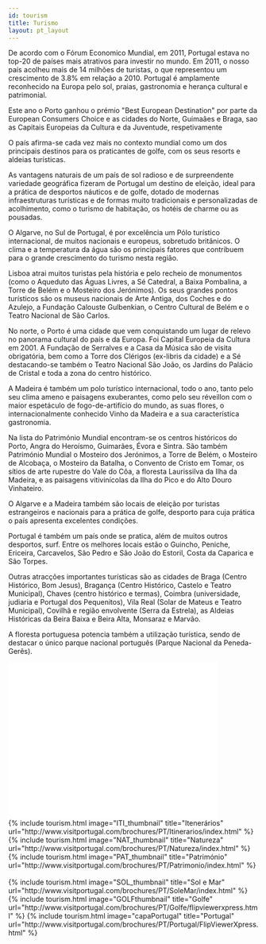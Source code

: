 ```yaml
---
id: tourism
title: Turismo
layout: pt_layout
---
```


De acordo com o Fórum Economico Mundial, em 2011, Portugal estava no top-20 de países mais atrativos para investir no mundo. Em 2011, o nosso país acolheu mais de 14 milhões de turistas, o que representou um crescimento de 3.8% em relação a 2010. Portugal é amplamente reconhecido na Europa pelo sol, praias, gastronomia e herança cultural e patrimonial.

Este ano o Porto ganhou o prémio "Best European Destination" por parte da European Consumers Choice e as cidades do Norte, Guimaâes e Braga, sao as Capitais Europeias da Cultura e da Juventude, respetivamente

O país afirma-se cada vez mais no contexto mundial como um dos principais destinos para os praticantes de golfe, com os seus resorts e aldeias turísticas.

As vantagens naturais de um país de sol radioso e de surpreendente variedade geográfica fizeram de Portugal um destino de eleição, ideal para a prática de desportos náuticos e de golfe, dotado de modernas infraestruturas turísticas e de formas muito tradicionais e personalizadas de acolhimento, como o turismo de habitação, os hotéis de charme ou as pousadas.

O Algarve, no Sul de Portugal, é por excelência um Pólo turístico internacional, de muitos nacionais e europeus, sobretudo britânicos. O clima e a temperatura da água são os principais fatores que contribuem para o grande crescimento do turismo nesta região.

Lisboa atrai muitos turistas pela história e pelo recheio de monumentos (como o Aqueduto das Águas Livres, a Sé Catedral, a Baixa Pombalina, a Torre de Belém e o Mosteiro dos Jerónimos). Os seus grandes pontos turísticos são os museus nacionais de Arte Antiga, dos Coches e do Azulejo, a Fundação Calouste Gulbenkian, o Centro Cultural de Belém e o Teatro Nacional de São Carlos.

No norte, o Porto é uma cidade que vem conquistando um lugar de relevo no panorama cultural do país e da Europa. Foi Capital Europeia da Cultura em 2001. A Fundação de Serralves e a Casa da Música são de visita obrigatória, bem como a Torre dos Clérigos (ex-libris da cidade) e a Sé destacando-se também o Teatro Nacional São João, os Jardins do Palácio de Cristal e toda a zona do centro histórico.

A Madeira é também um polo turístico internacional, todo o ano, tanto pelo seu clima ameno e paisagens exuberantes, como pelo seu réveillon com o maior espetáculo de fogo-de-artifício do mundo, as suas flores, o internacionalmente conhecido Vinho da Madeira e a sua característica gastronomia.

Na lista do Património Mundial encontram-se os centros históricos do Porto, Angra do Heroísmo, Guimarães, Évora e Sintra. São também Património Mundial o Mosteiro dos Jerónimos, a Torre de Belém, o Mosteiro de Alcobaça, o Mosteiro da Batalha, o Convento de Cristo em Tomar, os sítios de arte rupestre do Vale do Côa, a floresta Laurissilva da Ilha da Madeira, e as paisagens vitivinícolas da Ilha do Pico e do Alto Douro Vinhateiro.

O Algarve e a Madeira também são locais de eleição por turistas estrangeiros e nacionais para a prática de golfe, desporto para cuja prática o país apresenta excelentes condições.

Portugal é também um país onde se pratica, além de muitos outros desportos, surf. Entre os melhores locais estão o Guincho, Peniche, Ericeira, Carcavelos, São Pedro e São João do Estoril, Costa da Caparica e São Torpes.

Outras atracções importantes turísticas são as cidades de Braga (Centro Histórico, Bom Jesus), Bragança (Centro Histórico, Castelo e Teatro Municipal), Chaves (centro histórico e termas), Coimbra (universidade, judiaria e Portugal dos Pequenitos), Vila Real (Solar de Mateus e Teatro Municipal), Covilhã e região envolvente (Serra da Estrela), as Aldeias Históricas da Beira Baixa e Beira Alta, Monsaraz e Marvão.

A floresta portuguesa potencia também a utilização turística, sendo de destacar o único parque nacional português (Parque Nacional da Peneda-Gerês).

<div id="videoplayer">
  <iframe width="420" height="315" src="//www.youtube.com/embed/DHsmFaN8lN0" frameborder="0" allowfullscreen></iframe>
</div>


<div id="gallery_container clearfix">
  {% include tourism.html image="ITI_thumbnail" title="Itenerários" url="http://www.visitportugal.com/brochures/PT/Itinerarios/index.html" %}
  {% include tourism.html image="NAT_thumbnail" title="Natureza" url="http://www.visitportugal.com/brochures/PT/Natureza/index.html" %}
  {% include tourism.html image="PAT_thumbnail" title="Património" url="http://www.visitportugal.com/brochures/PT/Patrimonio/index.html" %}
  <div class="clear nospace">&nbsp;</div>
  {% include tourism.html image="SOL_thumbnail" title="Sol e Mar" url="http://www.visitportugal.com/brochures/PT/SoleMar/index.html" %}
  {% include tourism.html image="GOLFthumbnail" title="Golfe" url="http://www.visitportugal.com/brochures/PT/Golfe/flipviewerxpress.html" %}
  {% include tourism.html image="capaPortugal" title="Portugal" url="http://www.visitportugal.com/brochures/PT/Portugal/FlipViewerXpress.html" %}
</div>
